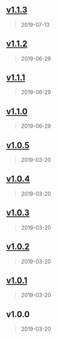 
<a name="v1.1.3"></a>
## [v1.1.3](https://github.com/joshuatvernon/cbf/compare/v1.1.2...v1.1.3)

> 2019-07-13


<a name="v1.1.2"></a>
## [v1.1.2](https://github.com/joshuatvernon/cbf/compare/v1.1.1...v1.1.2)

> 2019-06-29


<a name="v1.1.1"></a>
## [v1.1.1](https://github.com/joshuatvernon/cbf/compare/v1.1.0...v1.1.1)

> 2019-06-29


<a name="v1.1.0"></a>
## [v1.1.0](https://github.com/joshuatvernon/cbf/compare/v1.0.5...v1.1.0)

> 2019-06-29


<a name="v1.0.5"></a>
## [v1.0.5](https://github.com/joshuatvernon/cbf/compare/v1.0.4...v1.0.5)

> 2019-03-20


<a name="v1.0.4"></a>
## [v1.0.4](https://github.com/joshuatvernon/cbf/compare/v1.0.3...v1.0.4)

> 2019-03-20


<a name="v1.0.3"></a>
## [v1.0.3](https://github.com/joshuatvernon/cbf/compare/v1.0.2...v1.0.3)

> 2019-03-20


<a name="v1.0.2"></a>
## [v1.0.2](https://github.com/joshuatvernon/cbf/compare/v1.0.1...v1.0.2)

> 2019-03-20


<a name="v1.0.1"></a>
## [v1.0.1](https://github.com/joshuatvernon/cbf/compare/v1.0.0...v1.0.1)

> 2019-03-20


<a name="v1.0.0"></a>
## v1.0.0

> 2019-03-20

